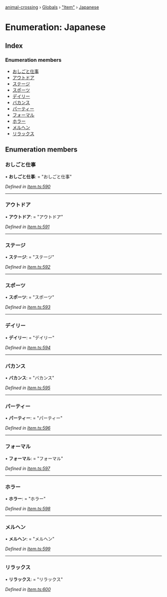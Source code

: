 [animal-crossing](../README.md) › [Globals](../globals.md) › ["Item"](../modules/_item_.md) › [Japanese](_item_.japanese.md)

# Enumeration: Japanese

## Index

### Enumeration members

* [おしごと仕事](_item_.japanese.md#おしごと仕事)
* [アウトドア](_item_.japanese.md#アウトドア)
* [ステージ](_item_.japanese.md#ステージ)
* [スポーツ](_item_.japanese.md#スポーツ)
* [デイリー](_item_.japanese.md#デイリー)
* [バカンス](_item_.japanese.md#バカンス)
* [パーティー](_item_.japanese.md#パーティー)
* [フォーマル](_item_.japanese.md#フォーマル)
* [ホラー](_item_.japanese.md#ホラー)
* [メルヘン](_item_.japanese.md#メルヘン)
* [リラックス](_item_.japanese.md#リラックス)

## Enumeration members

###  おしごと仕事

• **おしごと仕事**: = "おしごと仕事"

*Defined in [Item.ts:590](https://github.com/Norviah/animal-crossing/blob/caec6ad/module/types/Item.ts#L590)*

___

###  アウトドア

• **アウトドア**: = "アウトドア"

*Defined in [Item.ts:591](https://github.com/Norviah/animal-crossing/blob/caec6ad/module/types/Item.ts#L591)*

___

###  ステージ

• **ステージ**: = "ステージ"

*Defined in [Item.ts:592](https://github.com/Norviah/animal-crossing/blob/caec6ad/module/types/Item.ts#L592)*

___

###  スポーツ

• **スポーツ**: = "スポーツ"

*Defined in [Item.ts:593](https://github.com/Norviah/animal-crossing/blob/caec6ad/module/types/Item.ts#L593)*

___

###  デイリー

• **デイリー**: = "デイリー"

*Defined in [Item.ts:594](https://github.com/Norviah/animal-crossing/blob/caec6ad/module/types/Item.ts#L594)*

___

###  バカンス

• **バカンス**: = "バカンス"

*Defined in [Item.ts:595](https://github.com/Norviah/animal-crossing/blob/caec6ad/module/types/Item.ts#L595)*

___

###  パーティー

• **パーティー**: = "パーティー"

*Defined in [Item.ts:596](https://github.com/Norviah/animal-crossing/blob/caec6ad/module/types/Item.ts#L596)*

___

###  フォーマル

• **フォーマル**: = "フォーマル"

*Defined in [Item.ts:597](https://github.com/Norviah/animal-crossing/blob/caec6ad/module/types/Item.ts#L597)*

___

###  ホラー

• **ホラー**: = "ホラー"

*Defined in [Item.ts:598](https://github.com/Norviah/animal-crossing/blob/caec6ad/module/types/Item.ts#L598)*

___

###  メルヘン

• **メルヘン**: = "メルヘン"

*Defined in [Item.ts:599](https://github.com/Norviah/animal-crossing/blob/caec6ad/module/types/Item.ts#L599)*

___

###  リラックス

• **リラックス**: = "リラックス"

*Defined in [Item.ts:600](https://github.com/Norviah/animal-crossing/blob/caec6ad/module/types/Item.ts#L600)*
